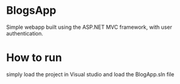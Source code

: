# BlogsApp
Simple webapp built using the ASP.NET MVC framework, with user authentication.
# How to run
simply load the project in Visual studio and load the BlogApp.sln file
